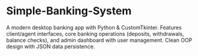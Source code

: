 # Simple-Banking-System
A modern desktop banking app with Python &amp; CustomTkinter. Features client/agent interfaces, core banking operations (deposits, withdrawals, balance checks), and admin dashboard with user management. Clean OOP design with JSON data persistence.
